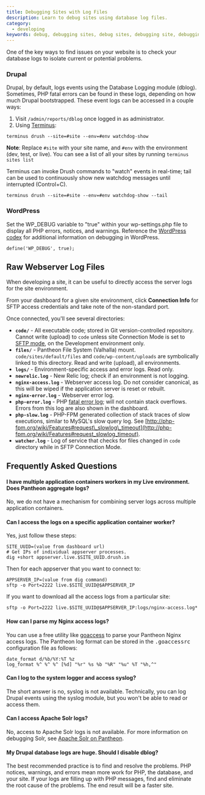 ```yaml
---
title: Debugging Sites with Log Files
description: Learn to debug sites using database log files.
category:
  - developing
keywords: debug, debugging sites, debug sites, debugging site, debugging mysql, debug sql, troubleshoot mysql, troubleshoot sql, database logs, db logs, where are db logs stored, where are database logs
---
```

One of the key ways to find issues on your website is to check your database logs to isolate current or potential problems.

### Drupal

Drupal, by default, logs events using the Database Logging module (dblog). Sometimes, PHP fatal errors can be found in these logs, depending on how much Drupal bootstrapped. These event logs can be accessed in a couple ways:  

1. Visit `/admin/reports/dblog` once logged in as administrator.
2. Using [Terminus](https://github.com/pantheon-systems/cli):  

```
terminus drush --site=#site --env=#env watchdog-show
```
<div class="alert alert-info" role="alert">
<strong>Note</strong>: Replace <code>#site</code> with your site name, and <code>#env</code> with the environment (dev, test, or live). You can see a list of all your sites by running <code>terminus sites list</code></div>

Terminus can invoke Drush commands to "watch" events in real-time; tail can be used to continuously show new watchdog messages until interrupted (Control+C).  

```
terminus drush --site=#site --env=#env watchdog-show --tail
```

### WordPress

Set the WP_DEBUG variable to "true" within your wp-settings.php file to display all PHP errors, notices, and warnings. Reference the [WordPress codex](http://codex.wordpress.org/Debugging_in_WordPress) for additional information on debugging in WordPress.

```
define('WP_DEBUG', true);
```

## Raw Webserver Log Files

When developing a site, it can be useful to directly access the server logs for the site environment.  

From your dashboard for a given site environment, click **Connection Info** for SFTP access credentials and take note of the non-standard port.  

Once connected, you'll see several directories:

- **`code/`** - All executable code; stored in Git version-controlled repository. Cannot write (upload) to `code` unless site Connection Mode is set to [SFTP mode](/docs/articles/sites/code/developing-directly-with-sftp-mode/), on the Development environment only.
- **`files/`** - Pantheon File System (Valhalla) mount. `code/sites/default/files` and `code/wp-content/uploads` are symbolically linked to this directory. Read and write (upload), all environments.
- **`logs/`** - Environment-specific access and error logs. Read only.
 - **`newrelic.log`** - New Relic log; check if an environment is not logging.
 - **`nginx-access.log`** - Webserver access log. Do not consider canonical, as this will be wiped if the application server is reset or rebuilt.
 - **`nginx-error.log`** - Webserver error log.
 - **`php-error.log`** - PHP [fatal error log](http://php.net/manual/en/book.errorfunc.php); will not contain stack overflows. Errors from this log are also shown in the dashboard.
 - **`php-slow.log`** - PHP-FPM generated collection of stack traces of slow executions, similar to MySQL's slow query log. See [http://php-fpm.org/wiki/Features#request\_slowlog\_timeout](http://php-fpm.org/wiki/Features#request_slowlog_timeout).
 - **`watcher.log`** - Log of service that checks for files changed in `code` directory while in SFTP Connection Mode.

## Frequently Asked Questions

#### I have multiple application containers workers in my Live environment. Does Pantheon aggregate logs?

No, we do not have a mechanism for combining server logs across multiple application containers.

#### Can I access the logs on a specific application container worker?

Yes, just follow these steps:

```
SITE_UUID=(value from dashboard url)
# Get IPs of individual appserver processes.
dig +short appserver.live.$SITE_UUID.drush.in
```

Then for each appserver that you want to connect to:

```
APPSERVER_IP=(value from dig command)
sftp -o Port=2222 live.$SITE_UUID@$APPSERVER_IP
```

If you want to download all the access logs from a particular site:

```
sftp -o Port=2222 live.$SITE_UUID@$APPSERVER_IP:logs/nginx-access.log*
```

#### How can I parse my Nginx access logs?

You can use a free utility like [goaccess](http://goaccess.prosoftcorp.com/) to parse your Pantheon Nginx access logs. The Pantheon log format can be stored in the <tt>.goaccessrc</tt> configuration file as follows:

```
date_format d/%b/%Y:%T %z
log_format %^ %^ %^ [%d] "%r" %s %b "%R" "%u" %T "%h,^"
```

#### Can I log to the system logger and access syslog?

The short answer is no, syslog is not available. Technically, you can log Drupal events using the syslog module, but you won't be able to read or access them.

#### Can I access Apache Solr logs?

No, access to Apache Solr logs is not available. For more information on debugging Solr, see [Apache Solr on Pantheon](/docs/articles/sites/apache-solr).

#### My Drupal database logs are huge. Should I disable dblog?

The best recommended practice is to find and resolve the problems. PHP notices, warnings, and errors mean more work for PHP, the database, and your site. If your logs are filling up with PHP messages, find and eliminate the root cause of the problems. The end result will be a faster site.  
